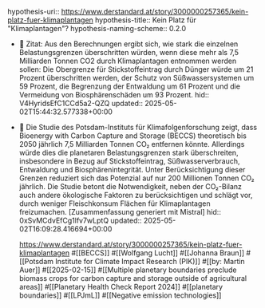 hypothesis-uri:: https://www.derstandard.at/story/3000000257365/kein-platz-fuer-klimaplantagen
hypothesis-title:: Kein Platz für "Klimaplantagen"?
hypothesis-naming-scheme:: 0.2.0

- 📌 Zitat: Aus den Berechnungen ergibt sich, wie stark die einzelnen Belastungsgrenzen überschritten würden, wenn diese mehr als 7,5 Milliarden Tonnen CO2 durch Klimaplantagen entnommen werden sollen: Die Obergrenze für Stickstoffeintrag durch Dünger würde um 21 Prozent überschritten werden, der Schutz von Süßwassersystemen um 59 Prozent, die Begrenzung der Entwaldung um 61 Prozent und die Vermeidung von Biosphärenschäden um 93 Prozent.
  hid:: V4HyridsEfC1CCd5a2-QZQ
  updated:: 2025-05-02T15:44:32.577338+00:00
- 📝 Die Studie des Potsdam-Instituts für Klimafolgenforschung zeigt, dass Bioenergy with Carbon Capture and Storage (BECCS) theoretisch bis 2050 jährlich 7,5 Milliarden Tonnen CO₂ entfernen könnte. Allerdings würde dies die planetaren Belastungsgrenzen stark überschreiten, insbesondere in Bezug auf Stickstoffeintrag, Süßwasserverbrauch, Entwaldung und Biosphärenintegrität. Unter Berücksichtigung dieser Grenzen reduziert sich das Potenzial auf nur 200 Millionen Tonnen CO₂ jährlich. Die Studie betont die Notwendigkeit, neben der CO₂-Bilanz auch andere ökologische Faktoren zu berücksichtigen und schlägt vor, durch weniger Fleischkonsum Flächen für Klimaplantagen freizumachen. [Zusammenfassung generiert mit Mistral]
  hid:: 0xSvMCdvEfCg1lfv7wLptQ
  updated:: 2025-05-02T16:09:28.416694+00:00
  
  https://www.derstandard.at/story/3000000257365/kein-platz-fuer-klimaplantagen #[[BECCS]] #[[Wolfgang Lucht]] #[[Johanna Braun]] #[[Potsdam Institute for Climate Impact Research (PIK)]] #[[by: Martin Auer]] #[[2025-02-15]] #[[Multiple planetary boundaries preclude biomass crops for carbon capture and storage outside of agricultural areas]] #[[Planetary Health Check Report 2024]] #[[planetary boundaries]] #[[LPJmL]] #[[Negative emission technologies]]